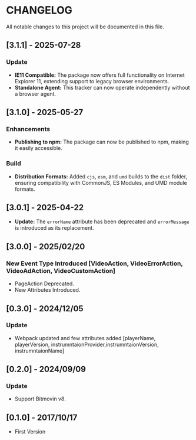 # CHANGELOG

All notable changes to this project will be documented in this file.

## [3.1.1] - 2025-07-28

### Update

- **IE11 Compatible:** The package now offers full functionality on Internet Explorer 11, extending support to legacy browser environments.
- **Standalone Agent:** This tracker can now operate independently without a browser agent.

## [3.1.0] - 2025-05-27

### Enhancements

- **Publishing to npm:** The package can now be published to npm, making it easily accessible.

### Build

- **Distribution Formats:** Added `cjs`, `esm`, and `umd` builds to the `dist` folder, ensuring compatibility with CommonJS, ES Modules, and UMD module formats.

## [3.0.1] - 2025-04-22

- **Update:** The `errorName` attribute has been deprecated and `errorMessage` is introduced as its replacement.

## [3.0.0] - 2025/02/20

### New Event Type Introduced [VideoAction, VideoErrorAction, VideoAdAction, VideoCustomAction]

- PageAction Deprecated.
- New Attributes Introduced.

## [0.3.0] - 2024/12/05

### Update

- Webpack updated and few attributes added [playerName, playerVersion, instrumntaionProvider,instrumntaionVersion, instrumntaionName]

## [0.2.0] - 2024/09/09

### Update

- Support Bitmovin v8.

## [0.1.0] - 2017/10/17

- First Version
